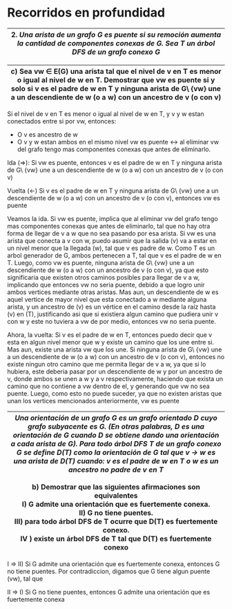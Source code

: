 # Recorridos en profundidad

| 2. _Una arista de un grafo G es puente si su remoción aumenta la cantidad de componentes conexas de G. Sea T un árbol DFS de un grafo conexo G_ |
| ----------------------------------------------------------------------------------------------------------------------------------------------- |

| c) Sea vw ∈ E(G) una arista tal que el nivel de v en T es menor o igual al nivel de w en T. Demostrar que vw es puente si y solo si v es el padre de w en T y ninguna arista de G\ {vw} une a un descendiente de w (o a w) con un ancestro de v (o con v) |
| --------------------------------------------------------------------------------------------------------------------------------------------------------------------------------------------------------------------------------------------------------- |
Si el nivel de v en T es menor o igual al nivel de w en T, y v y w estan conectados entre si por vw, entonces:
- O v es ancestro de w
- O v y w estan ambos en el mismo nivel 
vw es puente <-> al eliminar vw del grafo tengo mas componentes conexas que antes de eliminarlo.

Ida (=>): Si vw es puente, entonces v es el padre de w en T y ninguna arista de G\ {vw} une a un descendiente de w (o a w) con un ancestro de v (o con v) 

Vuelta (<-) Si v es el padre de w en T y ninguna arista de G\ {vw} une a un descendiente de w (o a w) con un ancestro de v (o con v), entonces vw es puente

Veamos la ida. Si vw es puente, implica que al eliminar vw del grafo tengo mas componentes conexas que antes de eliminarlo, tal que no hay otra forma de llegar de v a w que no sea pasando por esa arista. Si vw es una arista que conecta a v con w, puedo asumir que la salida (v) va a estar en un nivel menor que la llegada (w), tal que v es padre de w. Como T es un arbol generador de G, ambos pertenecen a T, tal que v es el padre de w en T. Luego, como vw es puente, ninguna arista de G\ {vw} une a un descendiente de w (o a w) con un ancestro de v (o con v), ya que esto significaria que existen otros caminos posibles para llegar de v a w, implicando que entonces vw no seria puente, debido a que logro unir ambos vertices mediante otras aristas. Mas aun, un descendiente de w es aquel vertice de mayor nivel que esta conectado a w mediante alguna arista, y un ancestro de (v) es un vértice en el camino desde la raíz hasta (v) en (T), justificando asi que si existiera algun camino que pudiera unir v con w y este no tuviera a vw de por medio, entonces vw no seria puente.

Ahora, la vuelta: Si v es el padre de w en T, entonces puedo decir que v esta en algun nivel menor que w y existe un camino que los une entre si. Mas aun, existe una arista vw que los une. Si ninguna arista de G\ {vw} une a un descendiente de w (o a w) con un ancestro de v (o con v), entonces no existe ningun otro camino que me permita llegar de v a w, ya que si lo hubiera, este deberia pasar por un descendiente de w y por un ancestro de v, donde ambos se unen a w y a v respectivamente, haciendo que exista un camino que no contiene a vw dentro de el, y generando que vw no sea puente. Luego, como esto no puede suceder, ya que no existen aristas que unan los vertices mencionados anteriormente, vw es puente


| _Una orientación de un grafo G es un grafo orientado D cuyo grafo subyacente es G. (En otras palabras, D es una orientación de G cuando D se obtiene dando una orientación a cada arista de G). Para todo árbol DFS T de un grafo conexo G se define D(T) como la orientación de G tal que v → w es una arista de D(T) cuando: v es el padre de w en T o w es un ancestro no padre de v en T_<br><br>b) Demostrar que las siguientes afirmaciones son equivalentes<br>I) G admite una orientación que es fuertemente conexa. <br>II) G no tiene puentes. <br>III) para todo árbol DFS de T ocurre que D(T) es fuertemente conexo. <br>IV ) existe un árbol DFS de T tal que D(T) es fuertemente conexo |
| ------------------------------------------------------------------------------------------------------------------------------------------------------------------------------------------------------------------------------------------------------------------------------------------------------------------------------------------------------------------------------------------------------------------------------------------------------------------------------------------------------------------------------------------------------------------------------------------------------------------------------------------------------------------------------------------------------ |
I => II) Si G admite una orientación que es fuertemente conexa, entonces G no tiene puentes. Por contradiccion, digamos que G tiene algun puente (vw), tal que 

II => I) Si G no tiene puentes, entonces G admite una orientación que es fuertemente conexa